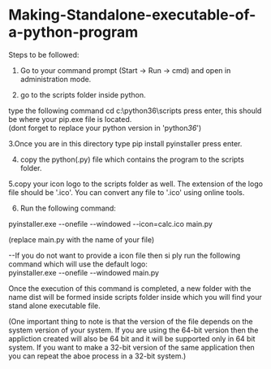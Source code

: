 # Making-Standalone-executable-of-a-python-program

Steps to be followed:<br /> 
1. Go to your command prompt (Start -> Run -> cmd) and open in administration mode.<br /> 

2. go to the scripts folder inside python.<br /> 

type the following command cd c:\python36\scripts press enter, this should be where your pip.exe file is located.<br /> 
(dont forget to replace your python version in 'python*36*')<br /> 

3.Once you are in this directory type pip install pyinstaller press enter.<br /> 

4. copy the python(.py) file which contains the program to the scripts folder.<br /> 

5.copy your icon logo to the scripts folder as well. The extension of the logo file should be '.ico'. You can convert any file to '.ico' using online tools.<br /> 

6. Run the following command:<br /> 

pyinstaller.exe --onefile --windowed --icon=calc.ico main.py<br /> 

(replace main.py with the name of your file)<br /> 

--If you do not want to provide a icon file then si ply run the following command which will use the default logo:<br /> 
pyinstaller.exe --onefile --windowed main.py<br /> 

Once the execution of this command is completed, a new folder with the name dist will be formed inside scripts folder inside which you will find your stand alone executable file.


(One important thing to note is that the version of the file depends on the system version of your system. If you are using the 64-bit version then the appliction created will also be 64 bit and it will be supported only in 64 bit system. If you want to make a 32-bit version of the same application then you can repeat the aboe process in a 32-bit system.)
